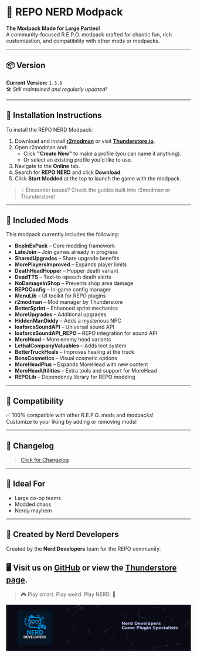 # 🧠 REPO NERD Modpack

**The Modpack Made for Large Parties!**  
A community-focused R.E.P.O. modpack crafted for chaotic fun, rich customization, and compatibility with other mods or modpacks.

---

## 📦 Version

**Current Version:** `1.3.8`  
🛠 *Still maintained and regularly updated!*

---

## 🚀 Installation Instructions

To install the REPO NERD Modpack:

1. Download and install **[r2modman](https://thunderstore.io/package/ebkr/r2modman/)** or visit **[Thunderstore.io](https://thunderstore.io/)**.
2. Open r2modman and:
   - Click **"Create New"** to make a profile (you can name it anything).
   - Or select an existing profile you'd like to use.
3. Navigate to the **Online** tab.
4. Search for **REPO NERD** and click **Download**.
5. Click **Start Modded** at the top to launch the game with the modpack.

> 💡 Encounter issues? Check the guides built into r2modman or Thunderstore!

---

## 🧩 Included Mods

This modpack currently includes the following:

- **BepInExPack** – Core modding framework  
- **LateJoin** – Join games already in progress  
- **SharedUpgrades** – Share upgrade benefits  
- **MorePlayersImproved** – Expands player limits  
- **DeathHeadHopper** – Hopper death variant  
- **DeadTTS** – Text-to-speech death alerts  
- **NoDamageInShop** – Prevents shop area damage  
- **REPOConfig** – In-game config manager  
- **MenuLib** – UI toolkit for REPO plugins  
- **r2modman** – Mod manager by Thunderstore  
- **BetterSprint** – Enhanced sprint mechanics  
- **MoreUpgrades** – Additional upgrades  
- **HiddenManDiddy** – Adds a mysterious NPC  
- **loaforcsSoundAPI** – Universal sound API  
- **loaforcsSoundAPI_REPO** – REPO integration for sound API  
- **MoreHead** – More enemy head variants  
- **LethalCompanyValuables** – Adds loot system  
- **BetterTruckHeals** – Improves healing at the truck  
- **BensCosmetics** – Visual cosmetic options  
- **MoreHeadPlus** – Expands MoreHead with new content  
- **MoreHeadUtilities** – Extra tools and support for MoreHead  
- **REPOLib** – Dependency library for REPO modding

---

## 🔄 Compatibility

✅ 100% compatible with other R.E.P.O. mods and modpacks!  
Customize to your liking by adding or removing mods!

---

## 📝 Changelog

> [Click for Changelog](https://thunderstore.io/c/repo/p/NerdsDev/REPO_NERD/changelog/)

---

## 👥 Ideal For

- Large co-op teams
- Modded chaos
- Nerdy mayhem

---

## 👤 Created by Nerd Developers

Created by the **Nerd Developers** team for the REPO community.  

🖥 Visit us on [GitHub](https://github.com/Nerd-Developers) or view the [Thunderstore page](https://thunderstore.io/c/repo/p/NerdsDev).
---

> 🎮 Play smart. Play weird. Play NERD. 🧠


![Nerd Developers Banner](https://github.com/DyslexicNerd01/REPONERD/blob/main/nerd_developers_banner_1600x400.png?raw=true)
